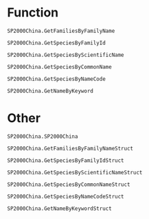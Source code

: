 # Function
```@docs
SP2000China.GetFamiliesByFamilyName
```
```@docs
SP2000China.GetSpeciesByFamilyId
```
```@docs
SP2000China.GetSpeciesByScientificName
```
```@docs
SP2000China.GetSpeciesByCommonName
```
```@docs
SP2000China.GetSpeciesByNameCode
```
```@docs
SP2000China.GetNameByKeyword
```
# Other
```@docs
SP2000China.SP2000China
```
```@docs
SP2000China.GetFamiliesByFamilyNameStruct
```
```@docs
SP2000China.GetSpeciesByFamilyIdStruct
```
```@docs
SP2000China.GetSpeciesByScientificNameStruct
```
```@docs
SP2000China.GetSpeciesByCommonNameStruct
```
```@docs
SP2000China.GetSpeciesByNameCodeStruct
```
```@docs
SP2000China.GetNameByKeywordStruct
```

